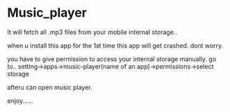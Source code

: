 # Music_player
It will fetch all .mp3 files from your mobile internal storage..

when u install this app for the 1st time this app will get crashed.
dont worry.

you have to give permission to access your internal storage manually.
go to..
setting->apps->music-player(name of an app)->permissions->select storage

afteru can open music player.

enjoy......
